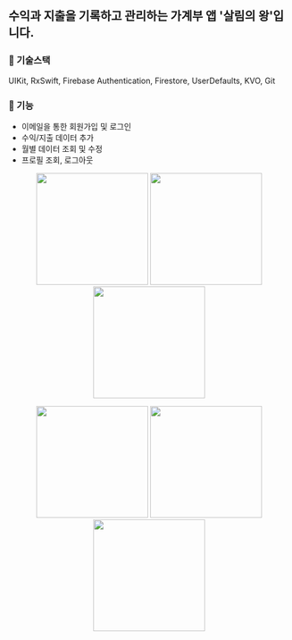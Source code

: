 ## 수익과 지출을 기록하고 관리하는 가계부 앱 '살림의 왕'입니다.

### 🔧 기술스택
UIKit, RxSwift, Firebase Authentication, Firestore, UserDefaults, KVO, Git

### 🌱 기능
- 이메일을 통한 회원가입 및 로그인
- 수익/지출 데이터 추가
- 월별 데이터 조회 및 수정
- 프로필 조회, 로그아웃

<p align="center"><img src="https://user-images.githubusercontent.com/96823668/211188011-e1323b36-b99f-4cad-984d-7e4710968734.jpeg" width="200"> <img src="https://user-images.githubusercontent.com/96823668/211188106-8ae85c79-f562-4690-8ce8-a52d241e7c1e.jpeg" width="200"> <img src = "https://user-images.githubusercontent.com/96823668/211753957-2f440790-2757-40a5-b81b-065e470329e0.png" width = "200"></p>


<p align="center"><img src="https://user-images.githubusercontent.com/96823668/211188089-04482485-a441-4875-9076-62ece7f54d40.jpeg" width="200">    <img src="https://user-images.githubusercontent.com/96823668/211188126-a9392885-125d-461f-aa06-0fbd0212d4df.jpeg" width="200">  <img src="https://user-images.githubusercontent.com/96823668/211188155-763b59c2-0a01-427d-adc2-b6a64052799e.jpeg" width="200"></p>

